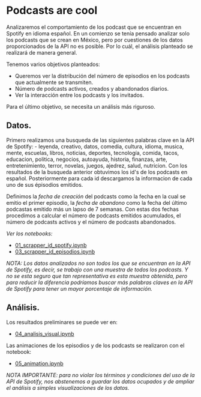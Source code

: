 # Podcasts are cool
Analizaremos el comportamiento de los podcast que se encuentran en Spotify en idioma español. En un comienzo se tenía pensado analizar solo los podcasts que se crean en México, pero por cuestiones de los datos proporcionados de la API no es posible. Por lo cuál, el análisis planteado se realizará de manera general.

Tenemos varios objetivos planteados:
- Queremos ver la distribución del número de episodios en los podcasts que actualmente se transmiten.
- Número de podcasts activos, creados y abandonados diarios. 
- Ver la interacción entre los podcasts y los invitados.

Para el último objetivo, se necesita un análisis más riguroso.


## Datos.
Primero realizamos una busqueda de las siguientes palabras clave en la API de Spotify:
	- leyenda, creativo, datos, comedia, cultura, idioma, musica, mente, escuelas, libros, noticias, deportes, tecnología, comida, tacos, educacion, politica, 
	negocios, autoayuda, historia, finanzas, arte, entretenimiento, terror, novelas, juegos, ajedrez, salud, nutricion.
Con los resultados de la busqueda anterior obtuvimos los id's de los podcasts en español. Posteriormente para cada id descargamos la informacion de cada uno de sus épisodios emitidos.

Definimos la *fecha de creación* del podcasts como la fecha en la cual se emitio el primer episodio, la *fecha de abandono* como la fecha del último podcastas emitido más un lapso de 7 semanas. Con estas dos fechas procedimos a calcular el número de podcasts emitidos acumulados, el número de podcasts activos y el número de podcasts abandonados.

*Ver los notebooks:*
- [01_scrapper_id_spotify.ipynb](notebooks/01_scrapper_id_spotify.ipynb)
- [03_scrapper_id_episodios.ipynb](notebooks/03_scrapper_id_episodios.ipynb)

*NOTA: Los datos analizados no son todos los que se encuentran en la API de Spotify, es decir, se trabajo con una muestra de todos los podcasts. Y no se esta seguro que tan representativa es esta muestra obtenida, pero para reducir la diferencia podríamos buscar más palabras claves en la API  de Spotify para tener un mayor porcentaje de información.*

## Análisis.
Los resultados preliminares se puede ver en:
- [04_analisis_visual.ipynb](notebooks/04_analisis_visual.ipynb)

Las animaciones de los episodios y de los podcasts se realizaron con el notebook:
- [05_animation.ipynb](notebooks/05_animation.ipynb)

*NOTA IMPORTANTE: para no violar los términos y condiciones del uso de la API de Spotify, nos abstenemos a guardar los datos ocupados y de ampliar el análisis a simples visualizaciones de los datos.*